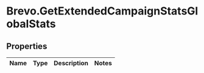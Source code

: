 # Brevo.GetExtendedCampaignStatsGlobalStats

## Properties
Name | Type | Description | Notes
------------ | ------------- | ------------- | -------------


